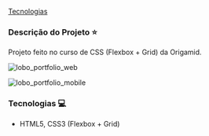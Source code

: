 [Tecnologias](#tecnologias-computer)

### Descrição do Projeto :star:

Projeto feito no curso de CSS (Flexbox + Grid) da Origamid.

![lobo_portfolio_web](https://user-images.githubusercontent.com/98993736/191188235-58349306-dc84-402e-a1b3-9021697ba7ab.png)

![lobo_portfolio_mobile](https://user-images.githubusercontent.com/98993736/191188350-c907cfa1-3b69-413f-a651-5ffbc320121f.png)

### Tecnologias :computer:

- HTML5, CSS3 (Flexbox + Grid)

